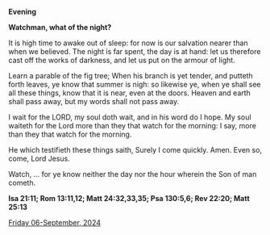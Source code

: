 **Evening**

**Watchman, what of the night?**
 
It is high time to awake out of sleep: for now is our salvation nearer than when we believed. The night is far spent, the day is at hand: let us therefore cast off the works of darkness, and let us put on the armour of light.
 
Learn a parable of the fig tree; When his branch is yet tender, and putteth forth leaves, ye know that summer is nigh: so likewise ye, when ye shall see all these things, know that it is near, even at the doors. Heaven and earth shall pass away, but my words shall not pass away.
 
I wait for the LORD, my soul doth wait, and in his word do I hope. My soul waiteth for the Lord more than they that watch for the morning: I say, more than they that watch for the morning.
 
He which testifieth these things saith, Surely I come quickly. Amen. Even so, come, Lord Jesus.
 
Watch, ... for ye know neither the day nor the hour wherein the Son of man cometh.  

**Isa 21:11; Rom 13:11,12; Matt 24:32,33,35; Psa 130:5,6; Rev 22:20; Matt 25:13**

[Friday 06-September, 2024](https://t.me/daily_light)
